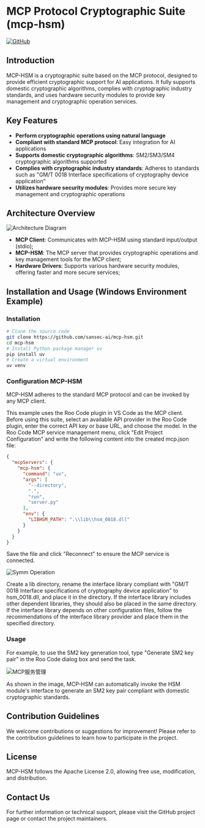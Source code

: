 # MCP Protocol Cryptographic Suite (mcp-hsm)

[![GitHub](https://img.shields.io/github/license/sansec-ai/mcp-hsm)](https://github.com/sansec-ai/mcp-hsm)

## Introduction

MCP-HSM is a cryptographic suite based on the MCP protocol, designed to provide efficient cryptographic support for AI applications. It fully supports domestic cryptographic algorithms, complies with cryptographic industry standards, and uses hardware security modules to provide key management and cryptographic operation services.

## Key Features

- **Perform cryptographic operations using natural language**
- **Compliant with standard MCP protocol**: Easy integration for AI applications
- **Supports domestic cryptographic algorithms**: SM2/SM3/SM4 cryptographic algorithms supported
- **Complies with cryptographic industry standards**: Adheres to standards such as "GM/T 0018 Interface specifications of cryptography device application"
- **Utilizes hardware security modules**: Provides more secure key management and cryptographic operations

## Architecture Overview

![Architecture Diagram](./doc/architecture.png)

- **MCP Client**: Communicates with MCP-HSM using standard input/output (stdio);
- **MCP-HSM**: The MCP server that provides cryptographic operations and key management tools for the MCP client;
- **Hardware Drivers**: Supports various hardware security modules, offering faster and more secure services;

## Installation and Usage (Windows Environment Example)

### Installation

```bash
# Clone the source code
git clone https://github.com/sansec-ai/mcp-hsm.git
cd mcp-hsm
# Install Python package manager uv
pip install uv
# Create a virtual environment
uv venv
```

### Configuration MCP-HSM

MCP-HSM adheres to the standard MCP protocol and can be invoked by any MCP client.

This example uses the Roo Code plugin in VS Code as the MCP client. Before using this suite, select an available API provider in the Roo Code plugin, enter the correct API key or base URL, and choose the model. In the Roo Code MCP service management menu, click "Edit Project Configuration" and write the following content into the created mcp.json file:

```json
{
  "mcpServers": {
    "mcp-hsm": {
      "command": "uv",
      "args": [
        "--directory",
        ".",
        "run",
        "server.py"
      ],
      "env": {
        "LIBHSM_PATH": ".\\lib\\hsm_0018.dll"
      }
    }
  }
}
```

Save the file and click "Reconnect" to ensure the MCP service is connected.

![Symm Operation](./doc/MCP服务管理.png)

Create a lib directory, rename the interface library compliant with "GM/T 0018 Interface specifications of cryptography device application" to hsm_0018.dll, and place it in the directory. If the interface library includes other dependent libraries, they should also be placed in the same directory. If the interface library depends on other configuration files, follow the recommendations of the interface library provider and place them in the specified directory.

### Usage

For example, to use the SM2 key generation tool, type "Generate SM2 key pair" in the Roo Code dialog box and send the task.

![MCP服务管理](./doc/SM2密钥生成.png)

As shown in the image, MCP-HSM can automatically invoke the HSM module's interface to generate an SM2 key pair compliant with domestic cryptographic standards.

## Contribution Guidelines
We welcome contributions or suggestions for improvement! Please refer to the contribution guidelines to learn how to participate in the project.

## License
MCP-HSM follows the Apache License 2.0, allowing free use, modification, and distribution.

## Contact Us
For further information or technical support, please visit the GitHub project page or contact the project maintainers.
